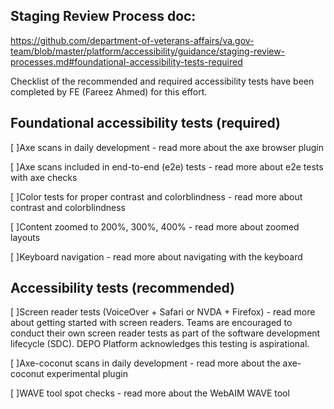 ## Staging Review Process doc: 
https://github.com/department-of-veterans-affairs/va.gov-team/blob/master/platform/accessibility/guidance/staging-review-processes.md#foundational-accessibility-tests-required

Checklist of the recommended and required accessibility tests have been completed by FE (Fareez Ahmed) for this effort.

## Foundational accessibility tests (required)

[ ]Axe scans in daily development - read more about the axe browser plugin

[ ]Axe scans included in end-to-end (e2e) tests - read more about e2e tests with axe checks

[ ]Color tests for proper contrast and colorblindness - read more about contrast and colorblindness

[ ]Content zoomed to 200%, 300%, 400% - read more about zoomed layouts

[ ]Keyboard navigation - read more about navigating with the keyboard

## Accessibility tests (recommended)

[ ]Screen reader tests (VoiceOver + Safari or NVDA + Firefox) - read more about getting started with screen readers. Teams are encouraged to conduct their own 
screen reader tests as part of the software development lifecycle (SDC). DEPO Platform acknowledges this testing is aspirational.

[ ]Axe-coconut scans in daily development - read more about the axe-coconut experimental plugin

[ ]WAVE tool spot checks - read more about the WebAIM WAVE tool
